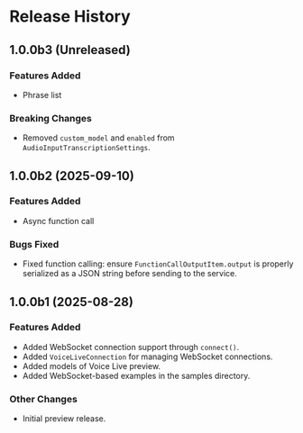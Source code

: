 # Release History

## 1.0.0b3 (Unreleased)

### Features Added

- Phrase list

### Breaking Changes

- Removed `custom_model` and `enabled` from `AudioInputTranscriptionSettings`.

## 1.0.0b2 (2025-09-10)

### Features Added

- Async function call

### Bugs Fixed

- Fixed function calling: ensure `FunctionCallOutputItem.output` is properly serialized as a JSON string before sending to the service.

## 1.0.0b1 (2025-08-28)

### Features Added

- Added WebSocket connection support through `connect()`.
- Added `VoiceLiveConnection` for managing WebSocket connections.
- Added models of Voice Live preview.
- Added WebSocket-based examples in the samples directory.

### Other Changes

- Initial preview release.
